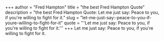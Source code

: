 +++
author = "Fred Hampton"
title = "the best Fred Hampton Quote"
description = "the best Fred Hampton Quote: Let me just say: Peace to you, if you're willing to fight for it."
slug = "let-me-just-say:-peace-to-you-if-youre-willing-to-fight-for-it"
quote = '''Let me just say: Peace to you, if you're willing to fight for it.'''
+++
Let me just say: Peace to you, if you're willing to fight for it.
